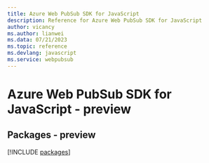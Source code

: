 ```yaml
---
title: Azure Web PubSub SDK for JavaScript
description: Reference for Azure Web PubSub SDK for JavaScript
author: vicancy
ms.author: lianwei
ms.data: 07/21/2023
ms.topic: reference
ms.devlang: javascript
ms.service: webpubsub
---
```

# Azure Web PubSub SDK for JavaScript - preview
## Packages - preview
[!INCLUDE [packages](web-pubsub-index.md)]
